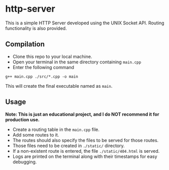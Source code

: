 # http-server
This is a simple HTTP Server developed using the UNIX Socket API. Routing functionality is also provided.
## Compilation
- Clone this repo to your local machine.
- Open your terminal in the same directory containing `main.cpp`
- Enter the following command
```
g++ main.cpp ./src/*.cpp -o main
```
This will create the final executable named as `main`.


## Usage
**Note: This is just an educational project, and I do NOT recommend it for production use.**
- Create a routing table in the `main.cpp` file.
- Add some routes to it.
- The routes should also specify the files to be served for those routes.
- Those files need to be created in `./static/` directory.
- If a non-existent route is entered, the file `./static/404.html` is served.
- Logs are printed on the terminal along with their timestamps for easy debugging.
